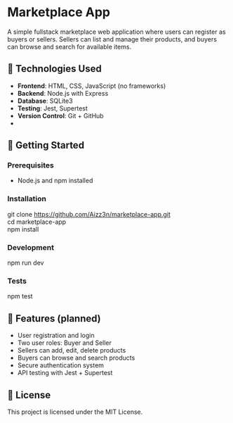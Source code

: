# Marketplace App

A simple fullstack marketplace web application where users can register as buyers or sellers. Sellers can list and manage their products, and buyers can browse and search for available items.

## 🔧 Technologies Used

- **Frontend**: HTML, CSS, JavaScript (no frameworks)
- **Backend**: Node.js with Express
- **Database**: SQLite3
- **Testing**: Jest, Supertest
- **Version Control**: Git + GitHub
- 
## 🚀 Getting Started

### Prerequisites

- Node.js and npm installed

### Installation

git clone https://github.com/Aizz3n/marketplace-app.git  
cd marketplace-app  
npm install

### Development

npm run dev

### Tests

npm test

## 🧠 Features (planned)

- User registration and login
- Two user roles: Buyer and Seller
- Sellers can add, edit, delete products
- Buyers can browse and search products
- Secure authentication system
- API testing with Jest + Supertest

## 📌 License

This project is licensed under the MIT License.
